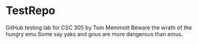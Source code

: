 # TestRepo
GitHub testing lab for CSC 305 by Tom Memmott
Beware the wrath of the hungry emu
Some say yaks and gnus are more dangerous than emus.
